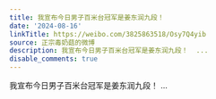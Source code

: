 ```yaml
---
title: 我宣布今日男子百米台冠军是姜东润九段！
date: '2024-08-16'
linkTitle: https://weibo.com/3825863518/Osy7Q4yib
source: 正宗毒奶菇的微博
description: 我宣布今日男子百米台冠军是姜东润九段！  ...
disable_comments: true
---
```

我宣布今日男子百米台冠军是姜东润九段！  ...